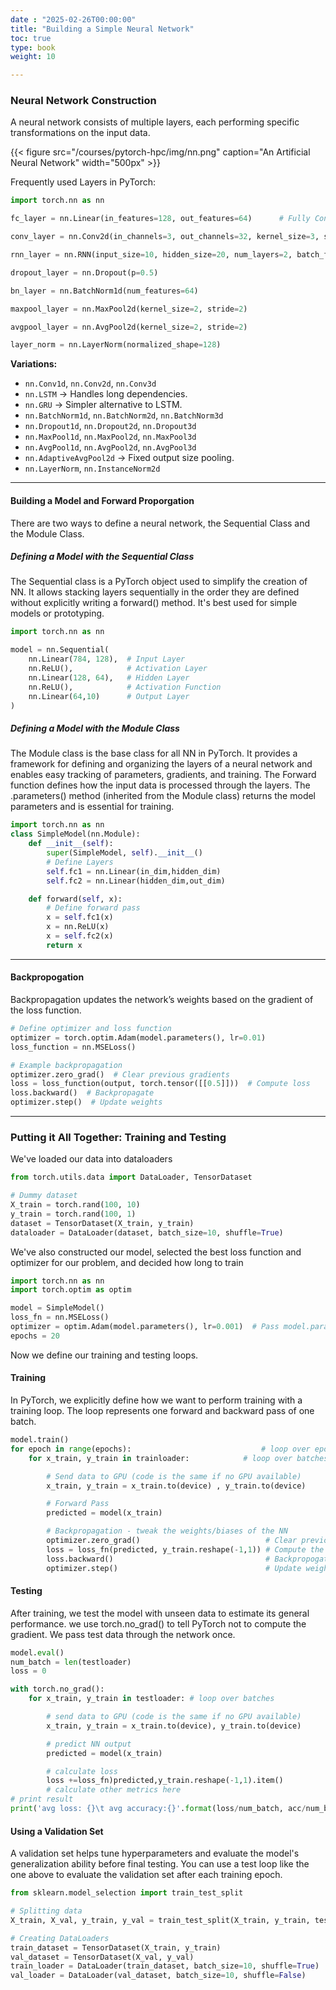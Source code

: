 ```yaml
---
date : "2025-02-26T00:00:00"
title: "Building a Simple Neural Network"
toc: true
type: book
weight: 10

---
```


### **Neural Network Construction**
A neural network consists of multiple layers, each performing specific transformations on the input data.

{{< figure src="/courses/pytorch-hpc/img/nn.png" caption="An Artificial Neural Network" width="500px" >}}

Frequently used Layers in PyTorch:
```python
import torch.nn as nn

fc_layer = nn.Linear(in_features=128, out_features=64)      # Fully Connected Layers

conv_layer = nn.Conv2d(in_channels=3, out_channels=32, kernel_size=3, stride=1, padding=1)  # Convolutional Layers

rnn_layer = nn.RNN(input_size=10, hidden_size=20, num_layers=2, batch_first=True) # Recurrent Layer

dropout_layer = nn.Dropout(p=0.5)

bn_layer = nn.BatchNorm1d(num_features=64)

maxpool_layer = nn.MaxPool2d(kernel_size=2, stride=2)

avgpool_layer = nn.AvgPool2d(kernel_size=2, stride=2)

layer_norm = nn.LayerNorm(normalized_shape=128)

```

**Variations:**
- `nn.Conv1d`, `nn.Conv2d`, `nn.Conv3d` 
- `nn.LSTM` → Handles long dependencies.
- `nn.GRU` → Simpler alternative to LSTM.
- `nn.BatchNorm1d`, `nn.BatchNorm2d`, `nn.BatchNorm3d`
- `nn.Dropout1d`, `nn.Dropout2d`, `nn.Dropout3d`
- `nn.MaxPool1d`, `nn.MaxPool2d`, `nn.MaxPool3d`
- `nn.AvgPool1d`, `nn.AvgPool2d`, `nn.AvgPool3d`
- `nn.AdaptiveAvgPool2d` → Fixed output size pooling.
- `nn.LayerNorm`, `nn.InstanceNorm2d`

---

#### Building a Model and Forward Proporgation
There are two ways to define a neural network, the Sequential Class and the Module Class. 

##### Defining a Model with the Sequential Class
The Sequential class is a PyTorch object used to simplify the creation of NN. It allows stacking layers sequentially in the order they are defined without explicitly writing a forward() method. It's best used for simple models or prototyping.
```python
import torch.nn as nn

model = nn.Sequential(
    nn.Linear(784, 128),  # Input Layer
    nn.ReLU(),            # Activation Layer
    nn.Linear(128, 64),   # Hidden Layer
    nn.ReLU(),            # Activation Function
    nn.Linear(64,10)      # Output Layer
)
```
##### Defining a Model with the Module Class
The Module class is the base class for all NN in PyTorch. It provides a framework for defining and organizing the layers of a neural network and enables easy tracking of parameters, gradients, and training. The Forward function defines how the input data is processed through the layers. The .parameters() method (inherited from the Module class) returns the model parameters and is essential for training.
```python
import torch.nn as nn
class SimpleModel(nn.Module):
    def __init__(self):
        super(SimpleModel, self).__init__()
        # Define Layers
        self.fc1 = nn.Linear(in_dim,hidden_dim)
        self.fc2 = nn.Linear(hidden_dim,out_dim)

    def forward(self, x):
        # Define forward pass
        x = self.fc1(x)
        x = nn.ReLU(x)
        x = self.fc2(x)
        return x


```      
---
#### Backpropogation
Backpropagation updates the network’s weights based on the gradient of the loss function.

```python
# Define optimizer and loss function
optimizer = torch.optim.Adam(model.parameters(), lr=0.01)
loss_function = nn.MSELoss()

# Example backpropagation
optimizer.zero_grad()  # Clear previous gradients
loss = loss_function(output, torch.tensor([[0.5]]))  # Compute loss
loss.backward()  # Backpropagate
optimizer.step()  # Update weights
```
---

### **Putting it All Together: Training and Testing**
We've loaded our data into dataloaders
```python
from torch.utils.data import DataLoader, TensorDataset

# Dummy dataset
X_train = torch.rand(100, 10)
y_train = torch.rand(100, 1)
dataset = TensorDataset(X_train, y_train)
dataloader = DataLoader(dataset, batch_size=10, shuffle=True)
```
We've also constructed our model, selected the best loss function and optimizer for our problem, and decided how long to train
```python
import torch.nn as nn
import torch.optim as optim

model = SimpleModel()
loss_fn = nn.MSELoss()
optimizer = optim.Adam(model.parameters(), lr=0.001)  # Pass model.paramters()
epochs = 20
```
Now we define our training and testing loops.

#### Training 
In PyTorch, we explicitly define how we want to perform training with a training loop. The loop represents one forward and backward pass of one batch. 
```python
model.train()
for epoch in range(epochs):                             # loop over epochs
    for x_train, y_train in trainloader:            # loop over batches

        # Send data to GPU (code is the same if no GPU available)
        x_train, y_train = x_train.to(device) , y_train.to(device)

        # Forward Pass
        predicted = model(x_train)

        # Backpropagation - tweak the weights/biases of the NN
        optimizer.zero_grad()                            # Clear previous gradients
        loss = loss_fn(predicted, y_train.reshape(-1,1)) # Compute the loss   
        loss.backward()                                  # Backpropogate
        optimizer.step()                                 # Update weights
```

#### Testing
After training, we test the model with unseen data to estimate its general performance. we use torch.no_grad() to tell PyTorch not to compute the gradient. We pass test data through the network once.
```python
model.eval()
num_batch = len(testloader)
loss = 0

with torch.no_grad():
    for x_train, y_train in testloader: # loop over batches

        # send data to GPU (code is the same if no GPU available)
        x_train, y_train = x_train.to(device), y_train.to(device)

        # predict NN output
        predicted = model(x_train)

        # calculate loss
        loss +=loss_fn)predicted,y_train.reshape(-1,1).item()
        # calculate other metrics here
# print result
print('avg loss: {}\t avg accuracy:{}'.format(loss/num_batch, acc/num_batch))
```

#### Using a Validation Set

A validation set helps tune hyperparameters and evaluate the model's generalization ability before final testing. You can use a test loop like the one above to evaluate the validation set after each training epoch.
```python
from sklearn.model_selection import train_test_split

# Splitting data
X_train, X_val, y_train, y_val = train_test_split(X_train, y_train, test_size=0.2, random_state=42)

# Creating DataLoaders
train_dataset = TensorDataset(X_train, y_train)
val_dataset = TensorDataset(X_val, y_val)
train_loader = DataLoader(train_dataset, batch_size=10, shuffle=True)
val_loader = DataLoader(val_dataset, batch_size=10, shuffle=False)
```



